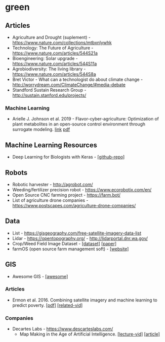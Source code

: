 # green

## Articles
- Agriculture and Drought (suplement) - https://www.nature.com/collections/mtbxnlywhk
- Technology: The Future of Agriculture - https://www.nature.com/articles/544S21a
- Bioengineering: Solar upgrade - https://www.nature.com/articles/544S11a
- Agrobiodiversity: The living library - https://www.nature.com/articles/544S8a
- Bret Victor - What can a technologist do about climate change - http://worrydream.com/ClimateChange/#media-debate
- Standford Sustain Research Group - http://sustain.stanford.edu/projects/


### Machine Learning
- Arielle J. Johnson et al. 2019 - Flavor-cyber-agriculture: Optimization of plant metabolites in an open-source control environment through surrogate modeling. [link](https://journals.plos.org/plosone/article?id=10.1371/journal.pone.0213918) [pdf](https://journals.plos.org/plosone/article/file?id=10.1371/journal.pone.0213918&type=printable)

## Machine Learning Resources
- Deep Learning for Biologists with Keras - [[github-repo]](https://github.com/totti0223/deep_learning_for_biologists_with_keras)

## Robots
- Robotic harvester - http://agrobot.com/
- Weeding/fertilizer precision robot - https://www.ecorobotix.com/en/
- Open Source CNC farming project - https://farm.bot/
- List of agriculture drone companies - https://www.postscapes.com/agriculture-drone-companies/

## Data
- List - https://gisgeography.com/free-satellite-imagery-data-list
- Lidar - https://opentopography.org/ - http://lidarportal.dnr.wa.gov/
- Crop/Weed Field Image Dataset - [[dataset]](https://github.com/cwfid/dataset) [[paper]](https://rd.springer.com/chapter/10.1007%2F978-3-319-16220-1_8)
- farmOS (open source farm management soft) - [[website]](https://farmos.org/)

## GIS
- Awesome GIS - [[awesome]](https://github.com/sshuair/awesome-gis)

### Articles
- Ermon et al. 2016. Combining satellite imagery and machine learning to predict poverty. [[pdf]](https://science.sciencemag.org/content/353/6301/790) [[related-vid]](https://www.youtube.com/watch?v=AlDztqg_m7k)

### Companies
- Decartes Labs - https://www.descarteslabs.com/
  - Map Making in the Age of Artificial Intelligence. [[lecture-vid]](https://www.youtube.com/watch?v=6Au4HuHdF60&feature=youtu.be) [[article]](https://medium.com/descarteslabs-team/mapmaking-in-the-age-of-artificial-intelligence-da9e71be21d3)
  

